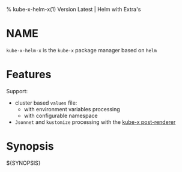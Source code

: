 % kube-x-helm-x(1) Version Latest | Helm with Extra's
# NAME

`kube-x-helm-x` is the `kube-x` package manager based on `helm`

# Features

Support:
* cluster based `values` file:
  * with environment variables processing
  * with configurable namespace
* `Jsonnet` and `kustomize` processing with the [kube-x post-renderer](kube-x-helm-post-renderer.md)


# Synopsis

${SYNOPSIS}